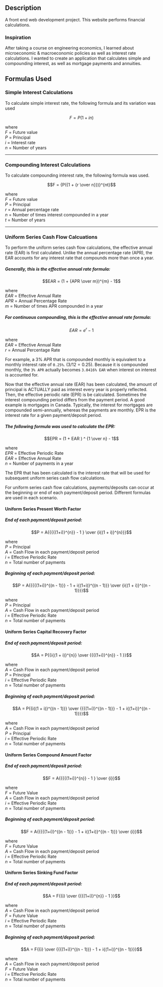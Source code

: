 ## Description

A front end web development project. This website performs financial calculations.

### Inspiration

After taking a course on engineering economics, I learned about microeconomic & macroeconomic policies as well as interest rate calculations. I wanted to create an application that calculates simple and compounding interest, as well as mortgage payments and annuities.

## Formulas Used

### Simple Interest Calculations

To calculate simple interest rate, the following formula and its variation was used

```math
F = P(1 + in)
```

where\
$`F`$ = Future value\
$`P`$ = Principal\
$`i`$ = Interest rate\
$`n`$ = Number of years

---

### Compounding Interest Calculations

To calculate compounding interest rate, the following formula was used.

```math
F = {P({1 + {r \over n}})}^{nt}
```

where\
$`F`$ = Future value\
$`P`$ = Principal\
$`r`$ = Annual percentage rate\
$`n`$ = Number of times interest compounded in a year\
$`t`$ = Number of years

---

### Uniform Series Cash Flow Calcuations

To perform the uniform series cash flow calculations, the effective annual rate (EAR) is first calculated. Unlike the annual percentage rate (APR), the EAR accounts for any interest rate that compounds more than once a year.

##### Generally, this is the effective annual rate formula:
```math
EAR = (1 + {APR \over m})^{m} - 1
```

where\
$`EAR`$ = Effective Annual Rate\
$`APR`$ = Annual Percentage Rate\
$`m`$ = Number of times APR compounded in a year

##### For continuous compounding, this is the effective annual rate formula:

```math
EAR = e^{r} - 1
```

where\
$`EAR`$ = Effective Annual Rate\
$`r`$ = Annual Percentage Rate

For example, a 3% APR that is compounded monthly is equivalent to a monthly interest rate of `0.25%`. ($`3 / 12 = 0.25`$). Because it is compounded monthly, the `3% APR` actually becomes `3.0416% EAR` when interest on interest is accounted for.

Now that the effective annual rate (EAR) has been calculated, the amount of principal is ACTUALLY paid as interest every year is properly reflected. Then, the effective periodic rate (EPR) is be calculated. Sometimes the interest compounding period differs from the payment period. A good example is mortgages in Canada. Typically, the interest for mortgages are compounded semi-annually, whereas the payments are monthly. EPR is the interest rate for a given payment/deposit period. 

##### The following formula was used to calculate the EPR:
```math
EPR = (1 + EAR ) ^ {1 \over n} - 1
```

where\
$`EPR`$ = Effective Periodic Rate\
$`EAR`$ = Effective Annual Rate\
$`n`$ = Number of payments in a year

The EPR that has been calculated is the interest rate that will be used for subsequent uniform series cash flow calculations.

For uniform series cash flow calculations, payments/deposits can occur at the beginning or end of each payment/deposit period. Different formulas are used in each scenario.

#### Uniform Series Present Worth Factor 
##### End of each payment/deposit period:
```math
P = A{{{{(1+i)}^{n}} - 1 } \over {i{(1 + i)}^{n}}}
```

where\
$`P`$ = Principal\
$`A`$ = Cash Flow in each payment/deposit period\
$`i`$ = Effective Periodic Rate\
$`n`$ = Total number of payments

##### Beginning of each payment/deposit period:
```math
P = A{{{{(1+i)}^{(n - 1)}} - 1 + i{(1+i)}^{(n - 1)}} \over {i{(1 + i)}^{(n - 1)}}}
```

where\
$`P`$ = Principal\
$`A`$ = Cash Flow in each payment/deposit period\
$`i`$ = Effective Periodic Rate\
$`n`$ = Total number of payments

#### Uniform Series Capital Recovery Factor

##### End of each payment/deposit period:
```math
A = P{{i{(1 + i)}^{n}} \over {{{(1+i)}^{n}} - 1 }}
```

where\
$`A`$ = Cash Flow in each payment/deposit period\
$`P`$ = Principal\
$`i`$ = Effective Periodic Rate\
$`n`$ = Total number of payments


##### Beginning of each payment/deposit period:
```math
A = P{{i{(1 + i)}^{(n - 1)}} \over {{{(1+i)}^{(n - 1)}} - 1 + i{(1+i)}^{(n - 1)}}}
```

where\
$`A`$ = Cash Flow in each payment/deposit period\
$`P`$ = Principal\
$`i`$ = Effective Periodic Rate\
$`n`$ = Total number of payments

#### Uniform Series Compound Amount Factor

##### End of each payment/deposit period:
```math
F = A{{{{(1+i)}^{n}} - 1 } \over {i}}
```

where\
$`F`$ = Future Value\
$`A`$ = Cash Flow in each payment/deposit period\
$`i`$ = Effective Periodic Rate\
$`n`$ = Total number of payments

##### Beginning of each payment/deposit period:
```math
F = A{{{{(1+i)}^{(n - 1)}} - 1 + i{(1+i)}^{(n - 1)}} \over {i}}
```

where\
$`F`$ = Future Value\
$`A`$ = Cash Flow in each payment/deposit period\
$`i`$ = Effective Periodic Rate\
$`n`$ = Total number of payments

#### Uniform Series Sinking Fund Factor

##### End of each payment/deposit period:
```math
A = F{{i} \over {{{(1+i)}^{n}} - 1 }}
```

where\
$`A`$ = Cash Flow in each payment/deposit period\
$`F`$ = Future Value\
$`i`$ = Effective Periodic Rate\
$`n`$ = Total number of payments


##### Beginning of each payment/deposit period:
```math
A = F{{i} \over {{{(1+i)}^{(n - 1)}} - 1 + i{(1+i)}^{(n - 1)}}}
```

where\
$`A`$ = Cash Flow in each payment/deposit period\
$`F`$ = Future Value\
$`i`$ = Effective Periodic Rate\
$`n`$ = Total number of payments
